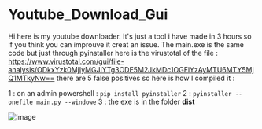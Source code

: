 # Youtube_Download_Gui

Hi here is my youtube downloader. It's just a tool i have made in 3 hours so if you think you can improuve it creat an issue.
The main.exe is the same code but just through pyinstaller here is the virustotal of the file : https://www.virustotal.com/gui/file-analysis/ODkxYzk0MjIyMGJiYTg3ODE5M2JkMDc1OGFlYzAyMTU6MTY5MjQ1MTkyNw== there are 5 false positives so here is how I compiled it :

1 : on an admin powershell : ``pip install pyinstaller``
2 : ``pyinstaller --onefile main.py --windowe``
3 : the exe is in the folder **dist**

![image](https://github.com/LeFaucheur0769/Youtube_Download_Gui/assets/90474269/e84e59f9-796d-40f8-86ce-643116541550)
